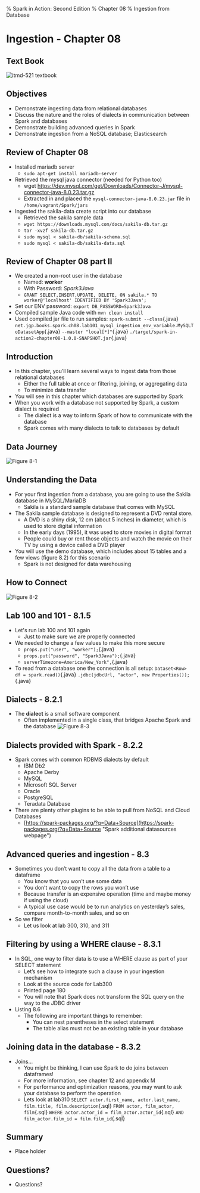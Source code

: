 % Spark in Action: Second Edition
% Chapter 08
% Ingestion from Database

# Ingestion - Chapter 08

## Text Book

![*itmd-521 textbook*](images/Spark-In-Action-V2.png "Spark In Action Book Cover Image")

## Objectives

- Demonstrate ingesting data from relational databases
- Discuss the nature and the roles of dialects in communication between Spark and databases
- Demonstrate building advanced queries in Spark
- Demonstrate ingestion from a NoSQL database; Elasticsearch

## Review of Chapter 08

- Installed mariadb server
  - `sudo apt-get install mariadb-server`
- Retrieved the mysql java connector (needed for Python too)
  - wget https://dev.mysql.com/get/Downloads/Connector-J/mysql-connector-java-8.0.23.tar.gz
  - Extracted in and placed the `mysql-connector-java-8.0.23.jar` file in `/home/vagrant/Spark/jars`
- Ingested the sakila-data create script into our database
  - Retrieved the sakila sample data
  - `wget https://downloads.mysql.com/docs/sakila-db.tar.gz`
  - `tar -xvzf sakila-db.tar.gz`
  - `sudo mysql < sakila-db/sakila-schema.sql`
  - `sudo mysql < sakila-db/sakila-data.sql`

## Review of Chapter 08 part II

- We created a non-root user in the database
  - Named: **worker**
  - With Password: *Spark3Java*
  - `GRANT SELECT,INSERT,UPDATE, DELETE, ON sakila.* TO worker@'localhost' IDENTIFIED BY 'Spark3Java';`
- Set our ENV password: `export DB_PASSWORD=Spark3Java`
- Compiled sample Java code with `mvn clean install`
- Used compiled jar file to run samples:
`spark-submit --class`{.java}
`net.jgp.books.spark.ch08.lab101_mysql_ingestion_env_variable.MySQLToDatasetApp`{.java}
`--master "local[*]"`{.java}
`./target/spark-in-action2-chapter08-1.0.0-SNAPSHOT.jar`{.java}

## Introduction

- In this chapter, you’ll learn several ways to ingest data from those relational databases
  - Either the full table at once or filtering, joining, or aggregating data
  - To minimize data transfer
- You will see in this chapter which databases are supported by Spark
- When you work with a database not supported by Spark, a custom dialect is required
  - The dialect is a way to inform Spark of how to communicate with the database
  - Spark comes with many dialects to talk to databases by default

## Data Journey

![*Figure 8-1*](images/figure8-1.png "Ingestion from Databases process")

## Understanding the Data

- For your first ingestion from a database, you are going to use the Sakila database in MySQL/MariaDB
  - Sakila is a standard sample database that comes with MySQL
- The Sakila sample database is designed to represent a DVD rental store.
  - A DVD is a shiny disk, 12 cm (about 5 inches) in diameter, which is used to store digital information
  - In the early days (1995), it was used to store movies in digital format
  - People could buy or rent those objects and watch the movie on their TV by using a device called a DVD player
- You will use the demo database, which includes about 15 tables and a few views (figure 8.2) for this scenario
  - Spark is not designed for data warehousing

## How to Connect

![*Figure 8-2*](images/figure8-1.png "Connector/J and MySQL and Spark diagram")

## Lab 100 and 101 - 8.1.5

- Let's run lab 100 and 101 again
  - Just to make sure we are properly connected
- We needed to change a few values to make this more secure
  - `props.put("user", "worker");`{.java}
  - `props.put("password", "Spark3Java");`{.java}
  - `serverTimezone=America/New_York",`{.java}
- To read from a database one the connection is all setup:
`Dataset<Row> df = spark.read()`{.java}
`.jdbc(jdbcUrl, "actor", new Properties());`{.java}

## Dialects - 8.2.1

- The **dialect** is a small software component
  - Often implemented in a single class, that bridges Apache Spark and the database
![*Figure 8-3*](images/figure8-3.png "How dialects work diagram")

## Dialects provided with Spark - 8.2.2

- Spark comes with common RDBMS dialects by default
  - IBM Db2
  - Apache Derby
  - MySQL
  - Microsoft SQL Server
  - Oracle
  - PostgreSQL
  - Teradata Database
- There are plenty other plugins to be able to pull from NoSQL and Cloud Databases
  - [https://spark-packages.org/?q=Data+Source](https://spark-packages.org/?q=Data+Source "Spark additional datasources webpage")

## Advanced queries and ingestion - 8.3

- Sometimes you don’t want to copy all the data from a table to a dataframe
  - You know that you won’t use some data
  - You don’t want to copy the rows you won’t use
  - Because transfer is an expensive operation (time and maybe money if using the cloud)
  - A typical use case would be to run analytics on yesterday’s sales, compare month-to-month sales, and so on
- So we filter
  - Let us look at lab 300, 310, and 311

## Filtering by using a WHERE clause - 8.3.1

- In SQL, one way to filter data is to use a WHERE clause as part of your SELECT statement
  - Let’s see how to integrate such a clause in your ingestion mechanism
  - Look at the source code for Lab300
  - Printed page 180
  - You will note that Spark does not transform the SQL query on the way to the JDBC driver
- Listing 8.6
  - The following are important things to remember:
    - You can nest parentheses in the select statement
    - The table alias must not be an existing table in your database

## Joining data in the database - 8.3.2

- Joins...
  - You might be thinking, I can use Spark to do joins between dataframes!
  - For more information, see chapter 12 and appendix M
  - For performance and optimization reasons, you may want to ask your database to perform the operation
  - Lets look at lab310
`SELECT actor.first_name, actor.last_name, film.title, film.description`{.sql}
`FROM actor, film_actor, film`{.sql}
`WHERE actor.actor_id = film_actor.actor_id`{.sql}
`AND film_actor.film_id = film.film_id`{.sql}

## Summary

- Place holder

## Questions?

- Questions?
